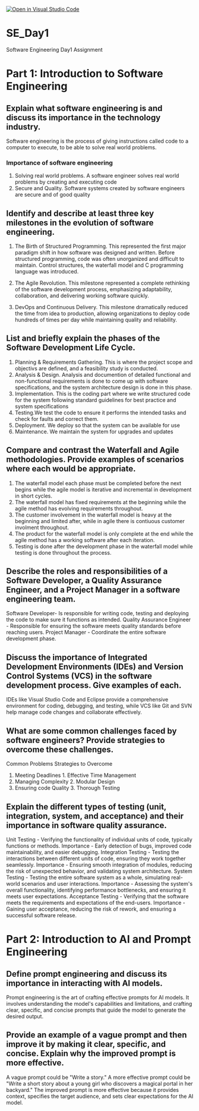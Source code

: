 [![Open in Visual Studio Code](https://classroom.github.com/assets/open-in-vscode-2e0aaae1b6195c2367325f4f02e2d04e9abb55f0b24a779b69b11b9e10269abc.svg)](https://classroom.github.com/online_ide?assignment_repo_id=18391778&assignment_repo_type=AssignmentRepo)
# SE_Day1
Software Engineering Day1 Assignment

# Part 1: Introduction to Software Engineering

## Explain what software engineering is and discuss its importance in the technology industry.
Software engineering is the process of giving instructions called code to a computer to execute, to be able to solve real world problems. 
### Importance of software engineering
1. Solving real world problems. A software engineer solves real world problems by creating and executing code
2. Secure and Quality. Software systems created by software engineers are secure and of good quality

## Identify and describe at least three key milestones in the evolution of software engineering.
1. The Birth of Structured Programming. This represented the first major paradigm shift in how software was designed and written. Before structured programming, code was often unorganized and difficult to maintain. Control structures, the waterfall model and C programming language was introduced.

2. The Agile Revolution. This milestone represented a complete rethinking of the software development process, emphasizing adaptability, collaboration, and delivering working software quickly.

3. DevOps and Continuous Delivery. This milestone dramatically reduced the time from idea to production, allowing organizations to deploy code hundreds of times per day while maintaining quality and reliability.


## List and briefly explain the phases of the Software Development Life Cycle.
1. Planning & Requirements Gathering. This is where the project scope and objectivs are defined, and a feasibility study is conducted.
2. Analysis & Design. Analysis and documention of detailed functional and non-functional requirements is done to come up with software specifications, and the system architecture design is done in this phase.
3. Implementation. This is the coding part where we write structured code for the system following standard guidelines for best practice and system specifications
4. Testing.We test the code to ensure it performs the intended tasks and check for faults and correct them.
5. Deployment. We deploy so that the system can be available for use 
6. Maintenance. We maintain the system for upgrades and updates


## Compare and contrast the Waterfall and Agile methodologies. Provide examples of scenarios where each would be appropriate.
1. The waterfall model each phase must be completed before the next begins while the agile model is iterative and incremental in development in short cycles.
2. The waterfall model has fixed requirements at the beginning while the agile method has evolving requirements throughout.
3. The customer involvement in the waterfall model is heavy at the beginning and limited after, while in agile there is contiuous customer involment throughout.
4. The product for the waterfall model is only complete at the end while the agile method has a working software after each iteration.
5. Testing is done after the development phase in the waterfall model while testing is done throughout the process.


## Describe the roles and responsibilities of a Software Developer, a Quality Assurance Engineer, and a Project Manager in a software engineering team.
Software Developer- Is responsible for writing code, testing and deploying the code to make sure it functions as intended.
Quality Assurance Engineer -  Responsible for ensuring the software meets quality standards before reaching users.
Project Manager - Coordinate the entire software development phase.


## Discuss the importance of Integrated Development Environments (IDEs) and Version Control Systems (VCS) in the software development process. Give examples of each.
IDEs like Visual Studio Code and Eclipse provide a comprehensive environment for coding, debugging, and testing, while VCS like Git and SVN help manage code changes and collaborate effectively.


## What are some common challenges faced by software engineers? Provide strategies to overcome these challenges.
Common Problems                     Strategies to Overcome
1. Meeting Deadlines                1. Effective Time Management
2. Managing Complexity              2. Modular Design
3. Ensuring code Quality            3. Thorough Testing


## Explain the different types of testing (unit, integration, system, and acceptance) and their importance in software quality assurance.
Unit Testing - Verifying the functionality of individual units of code, typically functions or methods. Importance - Early detection of bugs, improved code maintainability, and easier debugging.
Integration Testing - Testing the interactions between different units of code, ensuring they work together seamlessly. Importance - Ensuring smooth integration of modules, reducing the risk of unexpected behavior, and validating system architecture. 
System Testing -  Testing the entire software system as a whole, simulating real-world scenarios and user interactions. Importance - Assessing the system's overall functionality, identifying performance bottlenecks, and ensuring it meets user expectations.
Acceptance Testing - Verifying that the software meets the requirements and expectations of the end-users. Importance -  Gaining user acceptance, reducing the risk of rework, and ensuring a successful software release.

# Part 2: Introduction to AI and Prompt Engineering
## Define prompt engineering and discuss its importance in interacting with AI models.

Prompt engineering is the art of crafting effective prompts for AI models. It involves understanding the model's capabilities and limitations, and crafting clear, specific, and concise prompts that guide the model to generate the desired output.

## Provide an example of a vague prompt and then improve it by making it clear, specific, and concise. Explain why the improved prompt is more effective.
A vague prompt could be "Write a story."  A more effective prompt could be "Write a short story about a young girl who discovers a magical portal in her backyard." The improved prompt is more effective because it provides context, specifies the target audience, and sets clear expectations for the AI model.


